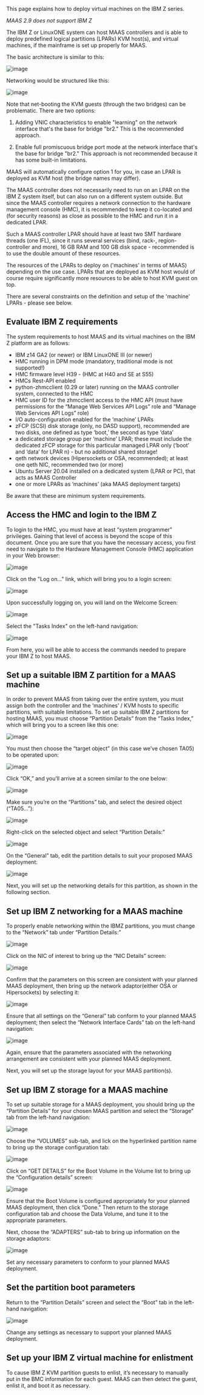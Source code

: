 This page explains how to deploy virtual machines on the IBM Z series.

*MAAS 2.9 does not support IBM Z*

The IBM Z or LinuxONE system can host MAAS controllers and is able to deploy predefined logical partitions (LPARs) KVM host(s), and virtual machines, if the mainframe is set up properly for MAAS.

The basic architecture is similar to this:

![image](https://discourse-maas-io-uploads.s3.us-east-1.amazonaws.com/original/2X/d/d78aec0bd5d5f485697701ed7316944f918fef94.png)

Networking would be structured like this:

![image](https://discourse-maas-io-uploads.s3.us-east-1.amazonaws.com/original/2X/8/841305949182ba64037f9806396a0e60fdc46d23.png)

Note that net-booting the KVM guests (through the two bridges) can be problematic. There are two options:

1. Adding VNIC characteristics to enable "learning" on the network interface that's the base for bridge "br2."  This is the recommended approach.

2. Enable full promiscuous bridge port mode at the network interface that's the base for bridge "br2."  This approach is not recommended because it has some built-in limitations.

MAAS will automatically configure option 1 for you, in case an LPAR is deployed as KVM host (the bridge names may differ).

The MAAS controller does not necessarily need to run on an LPAR on the IBM Z system itself, but can also run on a different system outside. But since the MAAS controller requires a network connection to the hardware management console (HMC), it is recommended to keep it co-located and (for security reasons) as close as possible to the HMC and run it in a dedicated LPAR.

Such a MAAS controller LPAR should have at least two SMT hardware threads (one IFL), since it runs several services (bind, rack-, region-controller and more), 16 GB RAM and 100 GB disk space - recommended is to use the double amount of these resources.

The resources of the LPARs to deploy on ('machines' in terms of MAAS) depending on the use case. LPARs that are deployed as KVM host would of course require significantly more resources to be able to host KVM guest on top.

There are several constraints on the definition and setup of the 'machine' LPARs - please see below.

## Evaluate IBM Z requirements

The system requirements to host MAAS and its virtual machines on the IBM Z platform are as follows:

- IBM z14 GA2 (or newer) or IBM LinuxONE III (or newer)
- HMC running in DPM mode (mandatory, traditional mode is not supported!)
- HMC firmware level H39 - (HMC at H40 and SE at S55) 
- HMCs Rest-API enabled 
- python-zhmcclient (0.29 or later) running on the MAAS controller system, connected to the HMC
- HMC user ID for the zhmcclient access to the HMC API (must have permissions for the “Manage Web Services API Logs” role and “Manage Web Services API Logs” role)
- I/O auto-configuration enabled for the ‘machine’ LPARs
- zFCP (SCSI) disk storage (only, no DASD support), recommended are two disks, one defined as type ‘boot,’ the second as type ‘data’
- a dedicated storage group per ‘machine’ LPAR; these must include the dedicated zFCP storage for this particular managed LPAR only (‘boot’ and ‘data’ for LPAR n) - but no additional shared storage!
- qeth network devices (Hipersockets or OSA, recommended); at least one qeth NIC, recommended two (or more)
- Ubuntu Server 20.04 installed on a dedicated system (LPAR or PC), that acts as MAAS Controller
- one or more LPARs as ‘machines’ (aka MAAS deployment targets)

Be aware that these are minimum system requirements.

## Access the HMC and login to the IBM Z

To login to the HMC, you must have at least “system programmer” privileges. Gaining that level of access is beyond the scope of this document. Once you are sure that you have the necessary access, you first need to navigate to the Hardware Management Console (HMC) application in your Web browser:

![image](https://discourse-maas-io-uploads.s3.us-east-1.amazonaws.com/original/2X/d/d085c8113e403546484778c858c27344e8986597.png)

Click on the "Log on..." link, which will bring you to a login screen:

![image](https://discourse-maas-io-uploads.s3.us-east-1.amazonaws.com/original/2X/5/5ccdfac4dc985260dcedd01284d24c5e8e5199d9.png)

Upon successfully logging on, you will land on the Welcome Screen:

![image](https://discourse-maas-io-uploads.s3.us-east-1.amazonaws.com/original/2X/d/d18afe140a1971621ed44fa5fae36033927e293e.png)

Select the "Tasks Index" on the left-hand navigation:

![image](https://discourse-maas-io-uploads.s3.us-east-1.amazonaws.com/original/2X/c/c030c8280b0a6dcfdd0365f9cf50238ae708e34b.jpeg)

From here, you will be able to access the commands needed to prepare your IBM Z to host MAAS.

## Set up a suitable IBM Z partition for a MAAS machine

In order to prevent MAAS from taking over the entire system, you must assign both the controller and the ‘machines’ / KVM hosts to specific partitions, with suitable limitations. To set up suitable IBM Z partitions for hosting MAAS, you must choose “Partition Details” from the “Tasks Index,” which will bring you to a screen like this one:

![image](https://discourse-maas-io-uploads.s3.us-east-1.amazonaws.com/original/2X/2/29e0cc00d68a5add1b13b1d50313ff6966f251a9.png)

You must then choose the “target object” (in this case we’ve chosen TA05) to be operated upon:

![image](https://discourse-maas-io-uploads.s3.us-east-1.amazonaws.com/original/2X/7/754c4926ecf5d9330b60c9b58bdd15bde6f24144.png)

Click “OK,” and you’ll arrive at a screen similar to the one below:

![image](https://discourse-maas-io-uploads.s3.us-east-1.amazonaws.com/original/2X/0/0ecf9bd89c132fd2c7ff8b879dd6c1b4d3090a99.png)

Make sure you’re on the “Partitions” tab, and select the desired object (“TA05…”):

![image](https://discourse-maas-io-uploads.s3.us-east-1.amazonaws.com/original/2X/0/018d8309a1a16571df56a6672cff26e60f42075a.jpeg)

Right-click on the selected object and select “Partition Details:”

![image](https://discourse-maas-io-uploads.s3.us-east-1.amazonaws.com/original/2X/5/5a7f696435b504eb212234acdd09c928f16b1670.jpeg)

On the “General” tab, edit the partition details to suit your proposed MAAS deployment:

![image](https://discourse-maas-io-uploads.s3.us-east-1.amazonaws.com/original/2X/6/60ff5ca98d8b615ee4a947607872c973cf2c7f41.png)


Next, you will set up the networking details for this partition, as shown in the following section.

## Set up IBM Z networking for a MAAS machine

To properly enable networking within the IBMZ partitions, you must change to the “Network” tab under “Partition Details:”

![image](https://discourse-maas-io-uploads.s3.us-east-1.amazonaws.com/original/2X/d/daf386497781df42ba7ffaa518c1f186ebef66ee.png)

Click on the NIC of interest to bring up the “NIC Details” screen:

![image](https://discourse-maas-io-uploads.s3.us-east-1.amazonaws.com/original/2X/e/e9b65711cf97dd722db1b1df4b69d4f590166a99.png)

Confirm that the parameters on this screen are consistent with your planned MAAS deployment, then bring up the network adaptor(either OSA or Hipersockets) by selecting it:

![image](https://discourse-maas-io-uploads.s3.us-east-1.amazonaws.com/original/2X/0/0a0873d7cd40147884c861d1fcde15ddc37c8853.png)

Ensure that all settings on the “General” tab conform to your planned MAAS deployment; then select the “Network Interface Cards” tab on the left-hand navigation:

![image](https://discourse-maas-io-uploads.s3.us-east-1.amazonaws.com/original/2X/0/0a0873d7cd40147884c861d1fcde15ddc37c8853.png)


Again, ensure that the parameters associated with the networking arrangement are consistent with your planned MAAS deployment.

Next, you will set up the storage layout for your MAAS partition(s).

## Set up IBM Z storage for a MAAS machine

To set up suitable storage for a MAAS deployment, you should bring up the “Partition Details” for your chosen MAAS partition and select the “Storage” tab from the left-hand navigation:

![image](https://discourse-maas-io-uploads.s3.us-east-1.amazonaws.com/original/2X/c/c25792eeacd5aef57ca74a68b203c23ed74268d7.png)

Choose the “VOLUMES” sub-tab, and lick on the hyperlinked partition name to bring up the storage configuration tab:

![image](https://discourse-maas-io-uploads.s3.us-east-1.amazonaws.com/original/2X/c/cf8d1427abda94ccd3b79966d06bee210ac1240b.png)

Click on “GET DETAILS” for the Boot Volume in the Volume list to bring up the “Configuration details” screen:

![image](https://discourse-maas-io-uploads.s3.us-east-1.amazonaws.com/original/2X/a/a081c97b8196e708495156187b983b70c32fcdc5.png)

Ensure that the Boot Volume is configured appropriately for your planned MAAS deployment, then click “Done.” Then return to the storage configuration tab and choose the Data Volume, and tune it to the appropriate parameters.

Next, choose the “ADAPTERS” sub-tab to bring up information on the storage adaptors:

![image](https://discourse-maas-io-uploads.s3.us-east-1.amazonaws.com/original/2X/8/821edff17e3fe8f2fbf9b5cb1682928dc9bb34d7.png)

Set any necessary parameters to conform to your planned MAAS deployment.

## Set the partition boot parameters

Return to the “Partition Details” screen and select the “Boot” tab in the left-hand navigation:

![image](https://discourse-maas-io-uploads.s3.us-east-1.amazonaws.com/original/2X/c/c5df4937135c1a9a1758b20855742bd038700c65.png)

Change any settings as necessary to support your planned MAAS deployment.

## Set up your IBM Z virtual machine for enlistment

To cause IBM Z KVM partition guests to enlist, it’s necessary to manually put in the BMC information for each guest. MAAS can then detect the guest, enlist it, and boot it as necessary.


